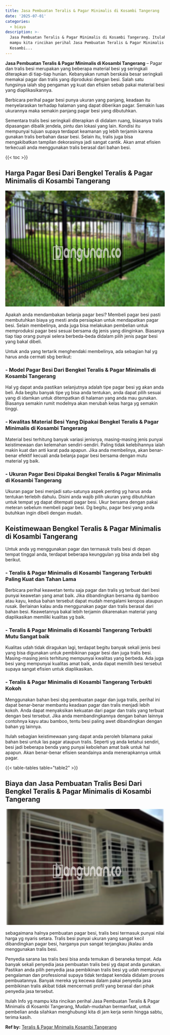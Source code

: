 ```yaml
---
title: Jasa Pembuatan Teralis & Pagar Minimalis di Kosambi Tangerang
date: '2025-07-01'
categories:
  - biaya
description: >-
  Jasa Pembuatan Teralis & Pagar Minimalis di Kosambi Tangerang. Itulah Info yg
  mampu kita rincikan perihal Jasa Pembuatan Teralis & Pagar Minimalis di
  Kosambi...
---
```


**Jasa Pembuatan Teralis & Pagar Minimalis di Kosambi Tangerang** – Pagar dan tralis besi merupakan yang beberapa material besi yg seringkali diterapkan di tiap-tiap hunian. Kebanyakan rumah berskala besar seringkali memakai pagar dan tralis yang diproduksi dengan besi. Salah satu fungsinya ialah sbg pengaman yg kuat dan efisien sebab pakai material besi yang diaplikasikannya.

Berbicara perihal pagar besi punya ukuran yang panjang, keadaan itu menyelaraskan terhadap halaman yang dapat diberikan pagar. Semakin luas ukurannya maka semakin panjang pagar besi yang dibutuhkan.

Sementara tralis besi seringkali diterapkan di didalam ruang, biasanya tralis dipasangan dibalik jendela, pintu dan lokasi yang lain. Kondisi itu mempunyai tujuan supaya terdapat keamanan yg lebih terjamin karena gunakan tralis berbahan dasar besi. Selain itu, tralis juga bisa mengakibatkan tampilan dekorasinya jadi sangat cantik. Akan amat efisien terkecuali anda menggunakan tralis berasal dari bahan besi.

{{< toc >}}

## Harga Pagar Besi Dari Bengkel Teralis & Pagar Minimalis di Kosambi Tangerang

![Jasa Pembuatan Teralis & Pagar Minimalis di Kosambi Tangerang](/images/pagar-minimalis-murah-09.png)

Apakah anda mendambakan belanja pagar besi? Membeli pagar besi pasti membutuhkan biaya yg mesti anda persiapkan untuk mendapatkan pagar besi. Selain membelinya, anda juga bisa melakukan pembelian untuk memproduksi pagar besi sesuai bersama dg jenis yang diinginkan. Biasanya tiap tiap orang punyai selera berbeda-beda didalam pilih jenis pagar besi yang bakal dibeli.

Untuk anda yang tertarik menghendaki membelinya, ada sebagian hal yg harus anda cermati sbg berikut:
### \- Model Pagar Besi Dari Bengkel Teralis & Pagar Minimalis di Kosambi Tangerang

Hal yg dapat anda pastikan selanjutnya adalah tipe pagar besi yg akan anda beli. Ada begitu banyak tipe yg bisa anda tentukan, anda dapat pilih sesuai yang di idamkan untuk ditempatkan di halaman yang anda mau gunakan. Biasanya semakin rumit modelnya akan merubah kelas harga yg semakin tinggi.

### \- Kwalitas Material Besi Yang Dipakai Bengkel Teralis & Pagar Minimalis di Kosambi Tangerang

Material besi terhitung banyak variasi jenisnya, masing-masing jenis punyai keistimewaan dan kelemahan sendiri-sendiri. Paling tidak kelebihannya ialah makin kuat dan anti karat pada apapun. Jika anda membelinya, akan benar-benar efektif kecuali anda belanja pagar besi bersama dengan mutu material yg baik.

### \- Ukuran Pagar Besi Dipakai Bengkel Teralis & Pagar Minimalis di Kosambi Tangerang

Ukuran pagar besi menjadi satu-satunya aspek penting yg harus anda tentukan terlebih dahulu. Disini anda wajib pilih ukuran yang dibutuhkan untuk tempat yg dapat ditempati pagar besi. Ukur bersama dengan pakai meteran sebelum membeli pagar besi. Dg begitu, pagar besi yang anda butuhkan ingin dibeli dengan mudah.

## Keistimewaan Bengkel Teralis & Pagar Minimalis di Kosambi Tangerang

Untuk anda yg menggunakan pagar dan termasuk tralis besi di depan tempat tinggal anda, terdapat beberapa keunggulan yg bisa anda beli sbg berikut.

### \- Teralis & Pagar Minimalis di Kosambi Tangerang Terbukti Paling Kuat dan Tahan Lama

Berbicara perihal keawetan tentu saja pagar dan tralis yg terbuat dari besi punyai keawetan yang amat baik. Jika dibandingkan bersama dg bamboo atau kayu, kedua bahan tersebut dapat mudah mengalami keropos ataupun rusak. Berlainan kalau anda menggunakan pagar dan tralis berasal dari bahan besi. Keawetannya bakal lebih terjamin dikarenakan material yang diaplikasikan memiliki kualitas yg baik.

### \- Teralis & Pagar Minimalis di Kosambi Tangerang Terbukti Mutu Sangat baik

Kualitas udah tidak diragukan lagi, terdapat begitu banyak sekali jenis besi yang bisa digunakan untuk pembikinan pagar besi dan juga tralis besi. Masing-masing jenis terhitung mempunyai kwalitas yang berbeda. Ada juga besi yang mempunyai kualitas amat baik, anda dapat memilih besi tersebut supaya sangat efisien untuk diaplikasikan.

### \- Teralis & Pagar Minimalis di Kosambi Tangerang Terbukti Kokoh

Menggunakan bahan besi sbg pembuatan pagar dan juga tralis, perihal ini dapat benar-benar membantu keadaan pagar dan tralis menjadi lebih kokoh. Anda dapat menyaksikan kekuatan dari pagar dan tralis yang terbuat dengan besi tersebut. Jika anda membandingkannya dengan bahan lainnya contohnya kayu atau bamboo, tentu besi paling awet dibandingkan dengan bahan yg lainnya.

Itulah sebagian keistimewaan yang dapat anda peroleh bilamana pakai bahan besi untuk las pagar ataupun tralis. Seperti yg anda ketahui sendiri, besi jadi beberapa benda yang punyai kebolehan amat baik untuk hal apapun. Akan benar-benar efisien seandainya anda menerapkannya untuk pagar.

{{< table-tables table="table2" >}}

## Biaya dan Jasa Pembuatan Tralis Besi Dari Bengkel Teralis & Pagar Minimalis di Kosambi Tangerang

![Jasa Pembuatan Teralis & Pagar Minimalis di Kosambi Tangerang](/images/teralis-minimalis-murah-23.png)

sebagaimana halnya pembuatan pagar besi, tralis besi termasuk punyai nilai harga yg nyaris setara. Tralis besi punyai ukuran yang sangat kecil dibandingkan pagar besi, harganya pun sangat terjangkau jikalau anda menggunakan tralis besi.

Penyedia sarana las tralis besi bisa anda temukan di beraneka tempat. Ada banyak sekali penyedia jasa pembuatan tralis besi yg dapat anda gunakan. Pastikan anda pilih penyedia jasa pembikinan tralis besi yg udah mempunyai pengalaman dan professional supaya tidak terdapat kendala didalam proses pembuatannya. Banyak mereka yg kecewa dalam pakai penyedia jasa pembikinan tralis akibat tidak mencermati profil yang berasal dari pihak penyedia jasa tersebut.

Itulah Info yg mampu kita rincikan perihal Jasa Pembuatan Teralis & Pagar Minimalis di Kosambi Tangerang, Mudah-mudahan bermanfaat, untuk pembelian anda silahkan menghubungi kita di jam kerja senin hingga sabtu, terima kasih.

**Ref by:** [Teralis & Pagar Minimalis Kosambi Tangerang](https://id.wikipedia.org/wiki/Teralis)
